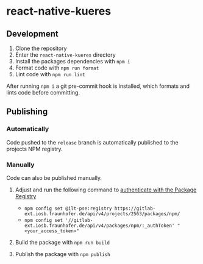 # react-native-kueres

## Development

1. Clone the repository
2. Enter the `react-native-kueres` directory
3. Install the packages dependencies with `npm i`
4. Format code with `npm run format`
5. Lint code with `npm run lint`

After running `npm i` a git pre-commit hook is installed, which formats and lints code before committing.

## Publishing

### Automatically

Code pushed to the `release` branch is automatically published to the projects NPM registry.

### Manually

Code can also be published manually.

1. Adjust and run the following command to  [authenticate with the Package Registry](https://docs.gitlab.com/ee/user/packages/npm_registry/#authenticate-to-the-package-registry)

    - `npm config set @ilt-pse:registry https://gitlab-ext.iosb.fraunhofer.de/api/v4/projects/2563/packages/npm/`
    - `npm config set '//gitlab-ext.iosb.fraunhofer.de/api/v4/packages/npm/:_authToken' "<your_access_token>"`

2. Build the package with `npm run build`
3. Publish the package with `npm publish`
